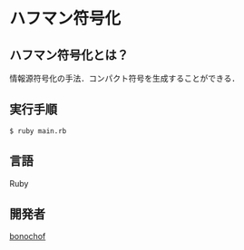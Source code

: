 # ハフマン符号化

## ハフマン符号化とは？
情報源符号化の手法．コンパクト符号を生成することができる．

## 実行手順
```
$ ruby main.rb
```

## 言語
Ruby

## 開発者
[bonochof](https://github.com/bonochof)
